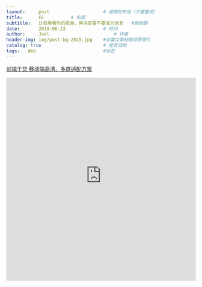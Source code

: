 ```yaml
---
layout:     post   				    # 使用的布局（不需要改）
title:      FE			# 标题 
subtitle:   让我看看你的歌单，再决定要不要成为朋友   #副标题
date:       2019-06-23 				# 时间
author:     Joel 						# 作者
header-img: img/post-bg-2015.jpg 	#这篇文章标题背景图片
catalog: true 						# 是否归档
tags:	Web							#标签
---
```

<a href="https://mp.weixin.qq.com/s?__biz=MjM5OTkwOTA5Mw==&mid=409460440&idx=1&sn=da9a46bdf1ef6318e12e4a125316286b&chksm=3aa73d520dd0b4442faaf6f8a2025fb1f30bea893a9bb72e5fc6888b57de2ab0aa52b42976b9&mpshare=1&scene=1&srcid=0309jZrFa9dJn8WzohtseYZG&pass_ticket=0lhtCWRx6Ep%2Bgy4kgFSURog96NhACLsmycVb105M67xO34ZN5g8K32tNZO%2Fmx6fn#rd">前端干货 移动端高清、多屏适配方案</a>

<embed width="100%" height="540px" name="plugin" id="plugin" src="https://raw.githubusercontent.com/JoelPub/joelpub.github.io/master/img/blog/3.pdf" type="application/pdf" internalinstanceid="9">
